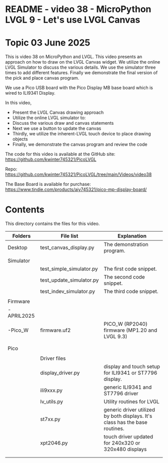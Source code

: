 # README - video 38 - MicroPython LVGL 9 - Let's use LVGL Canvas

# Topic 03 June 2025
This is video 38 on MicroPython and LVGL. This video presents an approach on how to draw on the LVGL Canvas widget.  We utilize the online LVGL Simulator to discuss the various details.  We use the simulator three times to add different features.  Finally we demonstrate the final version of the pick and place canvas program.

We use a Pico USB board with the Pico Display MB base board which is wired to ILI9341 Display.

In this video,
- Present the LVGL Canvas drawing approach
- Utilize the online LVGL simulator to:
- Discuss the various draw and canvas statements
- Next we use a button to update the canvas
- Thirdly, we utilize the inherent-LVGL touch device to place drawing objects
- Finally, we demonstrate the canvas program and review the code

The code for this video is available at the GitHub site:
https://github.com/kwinter745321/PicoLVGL

Repo:
https://github.com/kwinter745321/PicoLVGL/tree/main/Videos/video38

The Base Board is available for purchase:
https://www.tindie.com/products/aiy745321/pico-mp-display-board/


# Contents
This directory contains the files for this video.  

| Folders | File list | Explanation |
|---------|-----------|-------------|
| Desktop   | test_canvas_display.py     | The demonstration program.|
|           |                                  |                                            |
| Simulator |                                  |                                            |
|           | test_simple_simulator.py          |  The first code snippet. |
|           | test_update_simulator.py          |  The second code snippet. |
|           | test_indev_simulator.py          |  The third code snippet. |
|           |                      |                            |
| Firmware  |                      |                            |
| -APRIL2025  |                      |                            |
| -Pico_W   |firmware.uf2         |   PICO_W (RP2040) firmware  (MP1.20 and LVGL 9.3)  |
|           |                      |                                 |
|           |                      |                                 |
| Pico      |                      |                             |
|           |                      |                              |
|           |Driver files          |  |
|           |   display_driver.py  | display and touch setup for ILI9341 or ST7796 display. |
|           |   ili9xxx.py         | generic ILI9341 and ST7796 driver  |
|           |   lv_utils.py        | Utility routines for LVGL |
|           |   st7xx.py           | generic driver utilized by both displays.  It's class has the base routines.                                            |
|           |   xpt2046.py       | touch driver updated for 240x320 or 320x480 displays         |
|           |                      |                                             |
|           |                      |                                                 |

